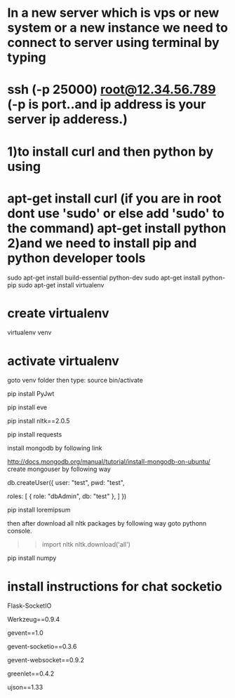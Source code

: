 In a new server which is vps or new system or a new instance we need to 
connect to server using terminal by typing
==========================================================================
 ssh (-p 25000) root@12.34.56.789 (-p is port..and ip address is your server ip adderess.)
 =========================================================================
1)to install curl and then python by using
==========================================================================
apt-get install curl (if you are in root dont use 'sudo' or else add 'sudo' to the command)
apt-get install python
2)and we need to install pip and python developer tools
===========================================================================
sudo apt-get install build-essential python-dev
sudo apt-get install python-pip
sudo apt-get install virtualenv
 
create virtualenv
==================
virtualenv venv

activate virtualenv
==================
goto venv folder then type: source bin/activate

pip install PyJwt

pip install eve

pip install nltk==2.0.5

pip install requests

install mongodb by following link

http://docs.mongodb.org/manual/tutorial/install-mongodb-on-ubuntu/
create mongouser by following way

db.createUser({
 user: "test",
  pwd: "test",

  roles: [
    { role: "dbAdmin", db: "test" },
  ]
})

pip install loremipsum


then after download all nltk  packages by following way
goto pythonn console.

>> import nltk
>> nltk.download('all')


pip install numpy

install instructions for chat socketio
=======================================
Flask-SocketIO

Werkzeug==0.9.4

gevent==1.0

gevent-socketio==0.3.6

gevent-websocket==0.9.2

greenlet==0.4.2

ujson==1.33
